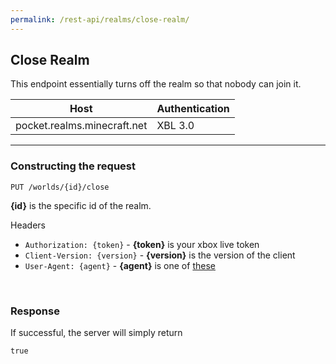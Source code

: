 ```yaml
---
permalink: /rest-api/realms/close-realm/
---
```

## Close Realm
This endpoint essentially turns off the realm so that nobody can join it.

| Host                        | Authentication |
| --------------------------- | -------------- |
| pocket.realms.minecraft.net | XBL 3.0        |

---

### Constructing the request
```
PUT /worlds/{id}/close
```

**{id}** is the specific id of the realm.

Headers  
* `Authorization: {token}`    - **{token}** is your xbox live token  
* `Client-Version: {version}` - **{version}** is the version of the client
* `User-Agent: {agent}`       - **{agent}** is one of [these](../../#user-agents)

<br>

### Response
If successful, the server will simply return
```
true
```
